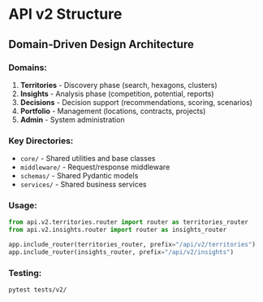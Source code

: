 # API v2 Structure

## Domain-Driven Design Architecture

### Domains:
1. **Territories** - Discovery phase (search, hexagons, clusters)
2. **Insights** - Analysis phase (competition, potential, reports)
3. **Decisions** - Decision support (recommendations, scoring, scenarios)
4. **Portfolio** - Management (locations, contracts, projects)
5. **Admin** - System administration

### Key Directories:
- `core/` - Shared utilities and base classes
- `middleware/` - Request/response middleware
- `schemas/` - Shared Pydantic models
- `services/` - Shared business services

### Usage:
```python
from api.v2.territories.router import router as territories_router
from api.v2.insights.router import router as insights_router

app.include_router(territories_router, prefix="/api/v2/territories")
app.include_router(insights_router, prefix="/api/v2/insights")
```

### Testing:
```bash
pytest tests/v2/
```
